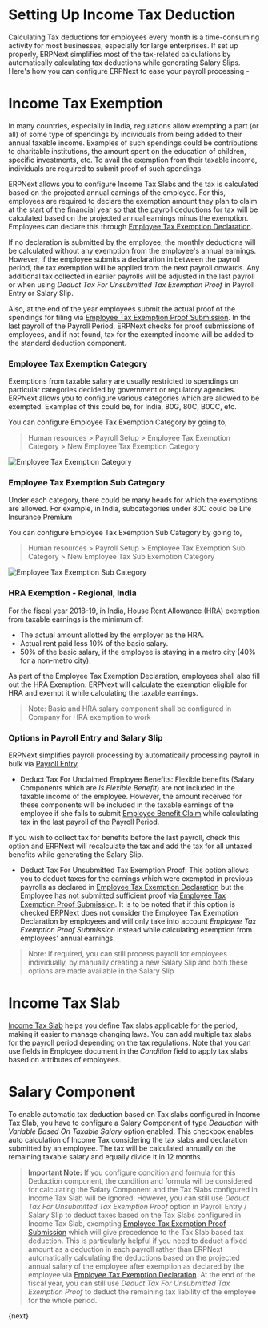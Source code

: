 <!-- add-breadcrumbs -->
# Setting Up Income Tax Deduction
Calculating Tax deductions for employees every month is a time-consuming activity for most businesses, especially for large enterprises. If set up properly, ERPNext simplifies most of the tax-related calculations by automatically calculating tax deductions while generating Salary Slips. Here's how you can configure ERPNext to ease your payroll processing -

# Income Tax Exemption
In many countries, especially in India, regulations allow exempting a part (or all) of some type of spendings by individuals from being added to their annual taxable income. Examples of such spendings could be contributions to charitable institutions, the amount spent on the education of children, specific investments, etc. To
avail the exemption from their taxable income, individuals are required to submit proof of such spendings.

ERPNext allows you to configure Income Tax Slabs and the tax is calculated based on the projected annual earnings of the employee. For this, employees are required to declare the exemption amount they plan to claim at the start of the financial year so that the payroll deductions for tax will be calculated based on the projected annual earnings minus the exemption. Employees can declare this through [Employee Tax Exemption Declaration](/docs/user/manual/en/human-resources/employee-tax-exemption-declaration).

If no declaration is submitted by the employee, the monthly deductions will be calculated without any exemption from the employee's annual earnings. However, if the employee submits a declaration in between the payroll period, the tax exemption will be applied from the next payroll onwards. Any additional tax collected in earlier payrolls will be adjusted in the last payroll or when using _Deduct Tax For Unsubmitted Tax Exemption Proof_ in Payroll Entry or Salary Slip.

Also, at the end of the year employees submit the actual proof of the spendings for filing via [Employee Tax Exemption Proof Submission](/docs/user/manual/en/human-resources/employee-tax-exemption-proof-submission). In the last payroll of the Payroll Period, ERPNext checks for proof submissions of employees, and if not found, tax for the exempted income will be added to the standard deduction component.

### Employee Tax Exemption Category
Exemptions from taxable salary are usually restricted to spendings on particular categories decided by government or regulatory agencies. ERPNext allows you to configure various categories which are allowed to be exempted. Examples of this could be, for India, 80G, 80C, B0CC, etc.

You can configure Employee Tax Exemption Category by going to,
> Human resources > Payroll Setup > Employee Tax Exemption Category > New Employee Tax Exemption Category

<img class="screenshot" alt="Employee Tax Exemption Category" src="/docs/assets/img/human-resources/employee-tax-exemption-category.png">

### Employee Tax Exemption Sub Category
Under each category, there could be many heads for which the exemptions are allowed. For example, in India, subcategories under 80C could be Life Insurance Premium

You can configure Employee Tax Exemption Sub Category by going to,
> Human resources > Payroll Setup > Employee Tax Exemption Sub Category > New Employee Tax Sub Exemption Category

<img class="screenshot" alt="Employee Tax Exemption Sub Category" src="/docs/assets/img/human-resources/employee-tax-exemption-subcategory.png">

### HRA Exemption - Regional, India
For the fiscal year 2018-19, in India, House Rent Allowance (HRA) exemption from taxable earnings is the minimum of:
 * The actual amount allotted by the employer as the HRA.
 * Actual rent paid less 10% of the basic salary.
 * 50% of the basic salary, if the employee is staying in a metro city (40% for a non-metro city).

 As part of the Employee Tax Exemption Declaration, employees shall also fill out the HRA Exemption. ERPNext will calculate the exemption eligible for HRA and exempt it while calculating the taxable earnings.

 > Note: Basic and HRA salary component shall be configured in Company for HRA exemption to work

### Options in Payroll Entry and Salary Slip
ERPNext simplifies payroll processing by automatically processing payroll in bulk via [Payroll Entry](/docs/user/manual/en/human-resources/payroll-entry).

* Deduct Tax For Unclaimed Employee Benefits: Flexible benefits (Salary Components which are _Is Flexible Benefit_) are not included in the taxable income of the employee. However, the amount received for these components will be included in the taxable earnings of the employee if she fails to submit [Employee Benefit Claim](/docs/user/manual/en/human-resources/employee-benefit-claim) while calculating tax in the last payroll of the Payroll Period.

If you wish to collect tax for benefits before the last payroll, check this option and ERPNext will recalculate the tax and add the tax for all untaxed benefits while generating the Salary Slip.

* Deduct Tax For Unsubmitted Tax Exemption Proof: This option allows you to deduct taxes for the earnings which were exempted in previous payrolls as declared in [Employee Tax Exemption Declaration](/docs/user/manual/en/human-resources/employee-tax-exemption-declaration) but the Employee has not submitted sufficient proof via  [Employee Tax Exemption Proof Submission](/docs/user/manual/en/human-resources/employee-tax-exemption-proof-submission). It is to be noted that if this option is checked ERPNext does not consider the Employee Tax Exemption Declaration by employees and will only take into account _Employee Tax Exemption Proof Submission_ instead while calculating exemption from employees' annual earnings.

> Note: If required, you can still process payroll for employees individually, by manually creating a new Salary Slip and both these options are made available in the Salary Slip

# Income Tax Slab
[Income Tax Slab](/docs/user/manual/en/human-resources/income-tax-slab) helps you define Tax slabs applicable for the period, making it easier to manage changing laws. You can add multiple tax slabs for the payroll period depending on the tax regulations. Note that you can use fields in Employee document in the _Condition_ field to apply tax slabs based on attributes of employees.

# Salary Component
To enable automatic tax deduction based on Tax slabs configured in Income Tax Slab, you have to configure a Salary Component of type _Deduction_ with _Variable Based On Taxable Salary_ option enabled. This checkbox enables auto calculation of Income Tax considering the tax slabs and declaration submitted by an employee. The tax will be calculated annually on the remaining taxable salary and equally divide it in 12 months.

>**Important Note:** If you configure condition and formula for this Deduction component, the condition and formula will be considered for calculating the Salary Component and the Tax Slabs configured in Income Tax Slab will be ignored. However, you can still use _Deduct Tax For Unsubmitted Tax Exemption Proof_ option in Payroll Entry / Salary Slip to deduct taxes based on the Tax Slabs configured in Income Tax Slab, exempting [Employee Tax Exemption Proof Submission](/docs/user/manual/en/human-resources/employee-tax-exemption-proof-submission) which will give precedence to the Tax Slab based tax deduction.
This is particularly helpful if you need to deduct a fixed amount as a deduction in each payroll rather than ERPNext automatically calculating the deductions based on the projected annual salary of the employee after exemption as declared by the employee via [Employee Tax Exemption Declaration](/docs/user/manual/en/human-resources/employee-tax-exemption-declaration). At the end of the fiscal year, you can still use _Deduct Tax For Unsubmitted Tax Exemption Proof_ to deduct the remaining tax liability of the employee for the whole period.

{next}
